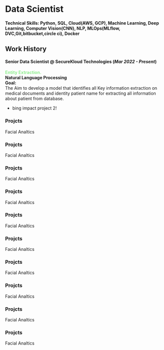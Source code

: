 # Data Scientist

#### Technical Skills: Python, SQL, Cloud(AWS, GCP), Machine Learning, Deep Learning, Computer Vision(CNN), NLP, MLOps(MLflow, DVC,Git,bitbucket,circle ci), Docker

## Work History
#### <b>Senior Data Scientist @ SecureKloud Technologies (_Mar 2022 - Present_)</b>
<span style="color:lightgreen; font-weight:bold;">Entity Extraction. </span>\
<b>Natural Language Processing</b> \
<b>Goal:</b> \
The Aim to develop a model that identifies all Key information extraction on medical documents and identity patient name for extracting all information about patient from database.

- bing impact project 2!

### Projcts
Facial Analtics

### Projcts
Facial Analtics

### Projcts
Facial Analtics

### Projcts
Facial Analtics

### Projcts
Facial Analtics

### Projcts
Facial Analtics

### Projcts
Facial Analtics

### Projcts
Facial Analtics

### Projcts
Facial Analtics

### Projcts
Facial Analtics
